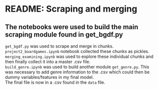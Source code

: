 # README: Scraping and merging
## The notebooks were used to build the main scraping module found in get_bgdf.py
`get_bgdf.py` was used to scrape and merge in chunks. 
`project2_boardgames.ipynb` notebook collected these chunks as pickles. `merging_examining.ipynb` was used to explore these individual chunks and then finally collect it into a master .csv file. <br>
`build_genre.ipynb` was used to build another module `get_genre.py`. This was necessary to add genre information to the .csv which could then be dummy variables/features in my final model. <br>
The final file is now in a .csv found in the `data` file. 

